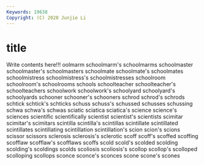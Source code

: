 ```yaml
---
Keywords: 19638
Copyright: (C) 2020 Junjie Li
---
```


# title

Write contents here!!!
oolmarm
schoolmarm's 
schoolmarms 
schoolmaster 
schoolmaster's 
schoolmasters 
schoolmate 
schoolmate's 
schoolmates 
schoolmistress 
schoolmistress's
schoolmistresses 
schoolroom 
schoolroom's 
schoolrooms 
schools 
schoolteacher 
schoolteacher's 
schoolteachers 
schoolwork 
schoolwork's
schoolyard 
schoolyard's 
schoolyards 
schooner 
schooner's 
schooners 
schrod 
schrod's 
schrods 
schtick
schtick's 
schticks 
schuss 
schuss's 
schussed 
schusses 
schussing 
schwa 
schwa's 
schwas
sciatic 
sciatica 
sciatica's 
science 
science's 
sciences 
scientific 
scientifically 
scientist 
scientist's
scientists 
scimitar 
scimitar's 
scimitars 
scintilla 
scintilla's 
scintillas 
scintillate 
scintillated 
scintillates
scintillating 
scintillation 
scintillation's 
scion 
scion's 
scions 
scissor 
scissors 
sclerosis 
sclerosis's
sclerotic 
scoff 
scoff's 
scoffed 
scoffing 
scofflaw 
scofflaw's 
scofflaws 
scoffs 
scold
scold's 
scolded 
scolding 
scolding's 
scoldings 
scolds 
scoliosis 
scoliosis's 
scollop 
scollop's
scolloped 
scolloping 
scollops 
sconce 
sconce's 
sconces 
scone 
scone's 
scones 
